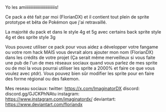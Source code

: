 Yo les amiiiiiiiiiiiiiiiiiiiiiiiiiiiis!

Ce pack a été fait par moi (FlorianDX) et il contient tout plein de sprite prototype et bêta de Pokémon que j'ai retravaillé.

La majorité du pack et dans le style 4g et 5g avec certains back sprite style 4g et des sprite style 3g

Vous pouvez utiliser ce pack pour vous aidez a développer votre fangame ou votre rom hack MAIS vous devrait alors ajouter mon nom (FlorianDX) dans les crédits de votre projet (Ça serait même merveilleux si vous faite une pub de l'un de mes réseaux sociaux quand vous parlez de mes sprite ou de moi la vous pourrai utiliser les sprite a 2000% et faire ce que vous voulez avec ptdr). Vous pouvez bien sûr modifier les sprite pour en faire des forme régional ou des fakemon.

Mes reseau sociaux:
twitter: https://x.com/ImaginatorDX
discord: discord.gg/GJCKPhNAtu
instagram: https://www.instagram.com/imaginatordx/
deviantart: https://www.deviantart.com/floriandx
